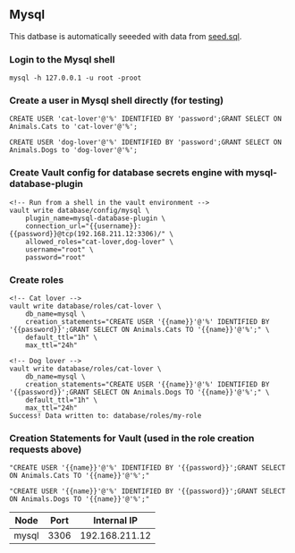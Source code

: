 ## Mysql
This datbase is automatically seeeded with data from [seed.sql](./seed.sql).

### Login to the Mysql shell
`mysql -h 127.0.0.1 -u root -proot`
### Create a user in Mysql shell directly (for testing)
```
CREATE USER 'cat-lover'@'%' IDENTIFIED BY 'password';GRANT SELECT ON Animals.Cats to 'cat-lover'@'%';
```
```
CREATE USER 'dog-lover'@'%' IDENTIFIED BY 'password';GRANT SELECT ON Animals.Dogs to 'dog-lover'@'%';
```
### Create Vault config for database secrets engine with mysql-database-plugin
```
<!-- Run from a shell in the vault environment -->
vault write database/config/mysql \
    plugin_name=mysql-database-plugin \
    connection_url="{{username}}:{{password}}@tcp(192.168.211.12:3306)/" \
    allowed_roles="cat-lover,dog-lover" \
    username="root" \
    password="root"
```
### Create roles
```
<!-- Cat lover -->
vault write database/roles/cat-lover \
    db_name=mysql \
    creation_statements="CREATE USER '{{name}}'@'%' IDENTIFIED BY '{{password}}';GRANT SELECT ON Animals.Cats TO '{{name}}'@'%';" \
    default_ttl="1h" \
    max_ttl="24h"

<!-- Dog lover -->
vault write database/roles/cat-lover \
    db_name=mysql \
    creation_statements="CREATE USER '{{name}}'@'%' IDENTIFIED BY '{{password}}';GRANT SELECT ON Animals.Dogs TO '{{name}}'@'%';" \
    default_ttl="1h" \
    max_ttl="24h"
Success! Data written to: database/roles/my-role

```
### Creation Statements for Vault (used in the role creation requests above)

```
"CREATE USER '{{name}}'@'%' IDENTIFIED BY '{{password}}';GRANT SELECT ON Animals.Cats TO '{{name}}'@'%';"
```

```
"CREATE USER '{{name}}'@'%' IDENTIFIED BY '{{password}}';GRANT SELECT ON Animals.Dogs TO '{{name}}'@'%';"
```


| Node | Port | Internal IP   |
| ---- | ---- | ------------- |
| mysql   | 3306 | 192.168.211.12 |
